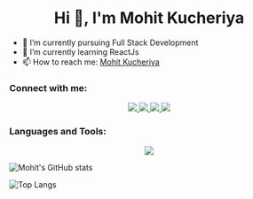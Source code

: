<h1 align="center">Hi 👋, I'm Mohit Kucheriya</h1>

- 🔭 I’m currently pursuing Full Stack Development 
- 🌱 I’m currently learning ReactJs
- 📫 How to reach me: [Mohit Kucheriya](mailto:kucheriyamohit@gmail.com)

### Connect with me:

<p align="center">
  <a href="https://www.linkedin.com/in/mohit-kucheriya-77998924a/">
     <img src="https://skillicons.dev/icons?i=linkedin" />
  </a>
  <a href="https://x.com/MohitKucheriya">
     <img src="https://skillicons.dev/icons?i=twitter" />
  </a>
  <a href="https://www.instagram.com/pisuuu_4022/?next=%2F">
    <img src="https://skillicons.dev/icons?i=instagram" />
  </a>
  <a href="https://github.com/Mohit-Kucheriya">
    <img src="https://skillicons.dev/icons?i=github" />
  </a>  
</p>

### Languages and Tools:
<p align="center">
  <a href="https://skillicons.dev">
    <img src="https://skillicons.dev/icons?i=html,css,bootstrap,js,express,nodejs,mongodb,react,redux,git,github" />
  </a>
</p>

![Mohit's GitHub stats](https://github-readme-stats.vercel.app/api?username=Mohit-Kucheriya&show_icons=true&theme=dark)
<br/>

![Top Langs](https://github-readme-stats.vercel.app/api/top-langs/?username=Mohit-Kucheriya&theme=dark)





